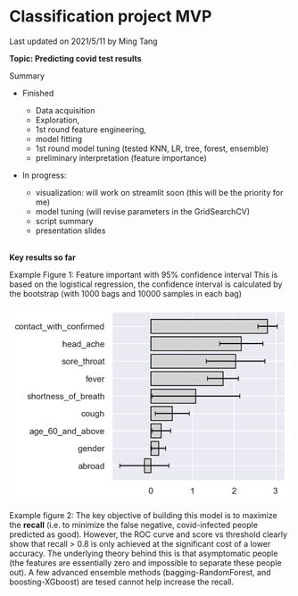 # Classification project MVP

Last updated on 2021/5/11 by Ming Tang

**Topic: Predicting covid test results**


Summary
* Finished
  * Data acquisition
  * Exploration, 
  * 1st round feature engineering, 
  * model fitting
  * 1st round model tuning (tested KNN, LR, tree, forest, ensemble)
  * preliminary interpretation (feature importance)
* In progress: 
  * visualization: will work on streamlit soon (this will be the priority for me)
  * model tuning (will revise parameters in the GridSearchCV)
  * script summary
  * presentation slides

  
  <br>

**Key results so far**

Example Figure 1: Feature important with 95% confidence interval
This is based on the logistical regression, the confidence interval is calculated by the bootstrap (with 1000 bags and 10000 samples in each bag)

![Feature importance](/figures/1.jpg?raw=true)

Example figure 2: 
The key objective of building this model is to maximize the **recall** (i.e. to minimize the false negative, covid-infected people predicted as good). However, the ROC curve and score vs threshold clearly show that recall > 0.8 is only achieved at the significant cost of a lower accuracy. The underlying theory behind this is that asymptomatic people (the features are essentially zero and impossible to separate these people out). A few advanced ensemble methods (bagging-RandomForest, and boosting-XGboost) are tesed cannot help increase the recall.
